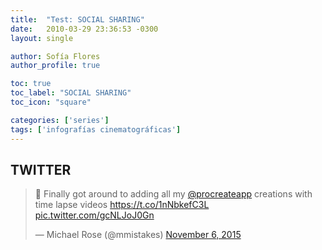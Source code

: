 ```yaml
---
title:  "Test: SOCIAL SHARING"
date:   2010-03-29 23:36:53 -0300
layout: single

author: Sofía Flores
author_profile: true

toc: true
toc_label: "SOCIAL SHARING"
toc_icon: "square"

categories: ['series']
tags: ['infografías cinematográficas']
---
```

## TWITTER

<blockquote class="twitter-tweet" data-lang="en"><p lang="en" dir="ltr">🎨 Finally got around to adding all my <a href="https://twitter.com/procreateapp">@procreateapp</a> creations with time lapse videos <a href="https://t.co/1nNbkefC3L">https://t.co/1nNbkefC3L</a> <a href="https://t.co/gcNLJoJ0Gn">pic.twitter.com/gcNLJoJ0Gn</a></p>&mdash; Michael Rose (@mmistakes) <a href="https://twitter.com/mmistakes/status/662678050795094016">November 6, 2015</a></blockquote>
<script async src="//platform.twitter.com/widgets.js" charset="utf-8"></script>

## 
